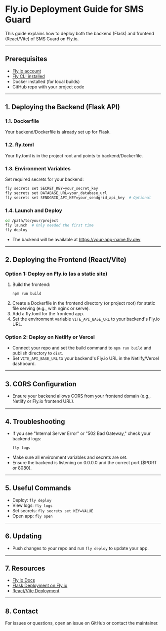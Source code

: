 # Fly.io Deployment Guide for SMS Guard

This guide explains how to deploy both the backend (Flask) and frontend (React/Vite) of SMS Guard on Fly.io.

---

## Prerequisites

- [Fly.io account](https://fly.io/)
- [Fly CLI installed](https://fly.io/docs/hands-on/install-flyctl/)
- Docker installed (for local builds)
- GitHub repo with your project code

---

## 1. Deploying the Backend (Flask API)

### 1.1. Dockerfile

Your backend/Dockerfile is already set up for Flask.

### 1.2. fly.toml

Your fly.toml is in the project root and points to backend/Dockerfile.

### 1.3. Environment Variables

Set required secrets for your backend:

```bash
fly secrets set SECRET_KEY=your_secret_key
fly secrets set DATABASE_URL=your_database_url
fly secrets set SENDGRID_API_KEY=your_sendgrid_api_key  # Optional
```

### 1.4. Launch and Deploy

```bash
cd /path/to/your/project
fly launch  # Only needed the first time
fly deploy
```

- The backend will be available at https://your-app-name.fly.dev

---

## 2. Deploying the Frontend (React/Vite)

### Option 1: Deploy on Fly.io (as a static site)

1. Build the frontend:
   ```bash
   npm run build
   ```
2. Create a Dockerfile in the frontend directory (or project root) for static file serving (e.g., with nginx or serve).
3. Add a fly.toml for the frontend app.
4. Set the environment variable `VITE_API_BASE_URL` to your backend's Fly.io URL.

### Option 2: Deploy on Netlify or Vercel

- Connect your repo and set the build command to `npm run build` and publish directory to `dist`.
- Set `VITE_API_BASE_URL` to your backend's Fly.io URL in the Netlify/Vercel dashboard.

---

## 3. CORS Configuration

- Ensure your backend allows CORS from your frontend domain (e.g., Netlify or Fly.io frontend URL).

---

## 4. Troubleshooting

- If you see "Internal Server Error" or "502 Bad Gateway," check your backend logs:
  ```bash
  fly logs
  ```
- Make sure all environment variables and secrets are set.
- Ensure the backend is listening on 0.0.0.0 and the correct port ($PORT or 8080).

---

## 5. Useful Commands

- Deploy: `fly deploy`
- View logs: `fly logs`
- Set secrets: `fly secrets set KEY=VALUE`
- Open app: `fly open`

---

## 6. Updating

- Push changes to your repo and run `fly deploy` to update your app.

---

## 7. Resources

- [Fly.io Docs](https://fly.io/docs/)
- [Flask Deployment on Fly.io](https://fly.io/docs/app-guides/python/)
- [React/Vite Deployment](https://vitejs.dev/guide/static-deploy.html)

---

## 8. Contact

For issues or questions, open an issue on GitHub or contact the maintainer.
